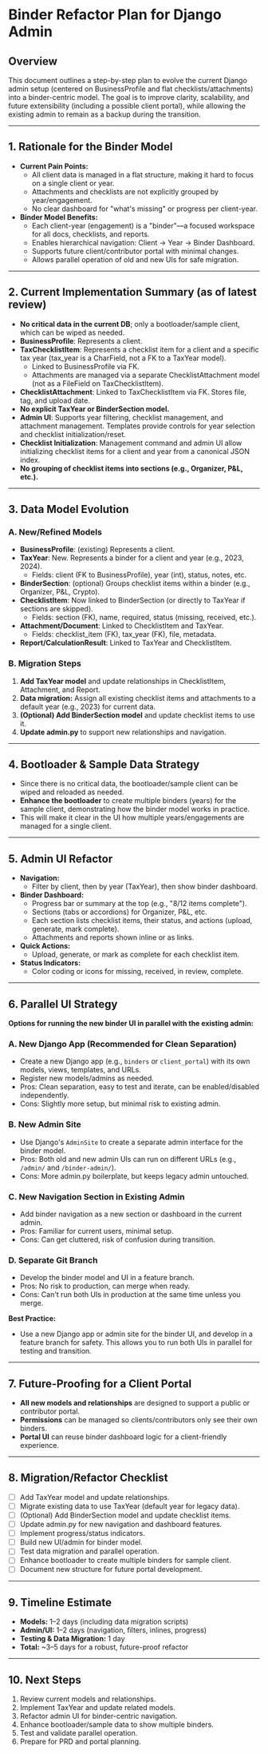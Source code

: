 # Binder Refactor Plan for Django Admin

## Overview

This document outlines a step-by-step plan to evolve the current Django admin setup (centered on BusinessProfile and flat checklists/attachments) into a binder-centric model. The goal is to improve clarity, scalability, and future extensibility (including a possible client portal), while allowing the existing admin to remain as a backup during the transition.

---

## 1. Rationale for the Binder Model

- **Current Pain Points:**
  - All client data is managed in a flat structure, making it hard to focus on a single client or year.
  - Attachments and checklists are not explicitly grouped by year/engagement.
  - No clear dashboard for "what's missing" or progress per client-year.
- **Binder Model Benefits:**
  - Each client-year (engagement) is a "binder"—a focused workspace for all docs, checklists, and reports.
  - Enables hierarchical navigation: Client → Year → Binder Dashboard.
  - Supports future client/contributor portal with minimal changes.
  - Allows parallel operation of old and new UIs for safe migration.

---

## 2. Current Implementation Summary (as of latest review)

- **No critical data in the current DB**; only a bootloader/sample client, which can be wiped as needed.
- **BusinessProfile**: Represents a client.
- **TaxChecklistItem**: Represents a checklist item for a client and a specific tax year (tax_year is a CharField, not a FK to a TaxYear model).
  - Linked to BusinessProfile via FK.
  - Attachments are managed via a separate ChecklistAttachment model (not as a FileField on TaxChecklistItem).
- **ChecklistAttachment**: Linked to TaxChecklistItem via FK. Stores file, tag, and upload date.
- **No explicit TaxYear or BinderSection model.**
- **Admin UI**: Supports year filtering, checklist management, and attachment management. Templates provide controls for year selection and checklist initialization/reset.
- **Checklist Initialization**: Management command and admin UI allow initializing checklist items for a client and year from a canonical JSON index.
- **No grouping of checklist items into sections (e.g., Organizer, P&L, etc.).**

---

## 3. Data Model Evolution

### **A. New/Refined Models**

- **BusinessProfile**: (existing) Represents a client.
- **TaxYear**: New. Represents a binder for a client and year (e.g., 2023, 2024).
  - Fields: client (FK to BusinessProfile), year (int), status, notes, etc.
- **BinderSection**: (optional) Groups checklist items within a binder (e.g., Organizer, P&L, Crypto).
- **ChecklistItem**: Now linked to BinderSection (or directly to TaxYear if sections are skipped).
  - Fields: section (FK), name, required, status (missing, received, etc.).
- **Attachment/Document**: Linked to ChecklistItem and TaxYear.
  - Fields: checklist_item (FK), tax_year (FK), file, metadata.
- **Report/CalculationResult**: Linked to TaxYear and ChecklistItem.

### **B. Migration Steps**

1. **Add TaxYear model** and update relationships in ChecklistItem, Attachment, and Report.
2. **Data migration:** Assign all existing checklist items and attachments to a default year (e.g., 2023) for current data.
3. **(Optional) Add BinderSection model** and update checklist items to use it.
4. **Update admin.py** to support new relationships and navigation.

---

## 4. Bootloader & Sample Data Strategy

- Since there is no critical data, the bootloader/sample client can be wiped and reloaded as needed.
- **Enhance the bootloader** to create multiple binders (years) for the sample client, demonstrating how the binder model works in practice.
- This will make it clear in the UI how multiple years/engagements are managed for a single client.

---

## 5. Admin UI Refactor

- **Navigation:**
  - Filter by client, then by year (TaxYear), then show binder dashboard.
- **Binder Dashboard:**
  - Progress bar or summary at the top (e.g., "8/12 items complete").
  - Sections (tabs or accordions) for Organizer, P&L, etc.
  - Each section lists checklist items, their status, and actions (upload, generate, mark complete).
  - Attachments and reports shown inline or as links.
- **Quick Actions:**
  - Upload, generate, or mark as complete for each checklist item.
- **Status Indicators:**
  - Color coding or icons for missing, received, in review, complete.

---

## 6. Parallel UI Strategy

**Options for running the new binder UI in parallel with the existing admin:**

### A. New Django App (Recommended for Clean Separation)
- Create a new Django app (e.g., `binders` or `client_portal`) with its own models, views, templates, and URLs.
- Register new models/admins as needed.
- Pros: Clean separation, easy to test and iterate, can be enabled/disabled independently.
- Cons: Slightly more setup, but minimal risk to existing admin.

### B. New Admin Site
- Use Django's `AdminSite` to create a separate admin interface for the binder model.
- Pros: Both old and new admin UIs can run on different URLs (e.g., `/admin/` and `/binder-admin/`).
- Cons: More admin.py boilerplate, but keeps legacy admin untouched.

### C. New Navigation Section in Existing Admin
- Add binder navigation as a new section or dashboard in the current admin.
- Pros: Familiar for current users, minimal setup.
- Cons: Can get cluttered, risk of confusion during transition.

### D. Separate Git Branch
- Develop the binder model and UI in a feature branch.
- Pros: No risk to production, can merge when ready.
- Cons: Can't run both UIs in production at the same time unless you merge.

**Best Practice:**
- Use a new Django app or admin site for the binder UI, and develop in a feature branch for safety. This allows you to run both UIs in parallel for testing and transition.

---

## 7. Future-Proofing for a Client Portal

- **All new models and relationships** are designed to support a public or contributor portal.
- **Permissions** can be managed so clients/contributors only see their own binders.
- **Portal UI** can reuse binder dashboard logic for a client-friendly experience.

---

## 8. Migration/Refactor Checklist

- [ ] Add TaxYear model and update relationships.
- [ ] Migrate existing data to use TaxYear (default year for legacy data).
- [ ] (Optional) Add BinderSection model and update checklist items.
- [ ] Update admin.py for new navigation and dashboard features.
- [ ] Implement progress/status indicators.
- [ ] Build new UI/admin for binder model.
- [ ] Test data migration and parallel operation.
- [ ] Enhance bootloader to create multiple binders for sample client.
- [ ] Document new structure for future portal development.

---

## 9. Timeline Estimate

- **Models:** 1–2 days (including data migration scripts)
- **Admin/UI:** 1–2 days (navigation, filters, inlines, progress)
- **Testing & Data Migration:** 1 day
- **Total:** ~3–5 days for a robust, future-proof refactor

---

## 10. Next Steps

1. Review current models and relationships.
2. Implement TaxYear and update related models.
3. Refactor admin UI for binder-centric navigation.
4. Enhance bootloader/sample data to show multiple binders.
5. Test and validate parallel operation.
6. Prepare for PRD and portal planning. 